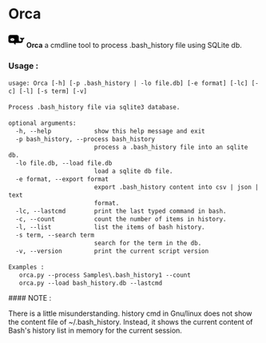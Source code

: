 # Orca
 <img src="orca.png" /> **Orca** a cmdline tool to process .bash_history file using SQLite db. 

### Usage :

```
usage: Orca [-h] [-p .bash_history | -lo file.db] [-e format] [-lc] [-c] [-l] [-s term] [-v]

Process .bash_history file via sqlite3 database.

optional arguments:
  -h, --help            show this help message and exit
  -p bash_history, --process bash_history
                        process a .bash_history file into an sqlite db.
  -lo file.db, --load file.db
                        load a sqlite db file.
  -e format, --export format
                        export .bash_history content into csv | json | text
                        format.
  -lc, --lastcmd        print the last typed command in bash.
  -c, --count           count the number of items in history.
  -l, --list            list the items of bash history.
  -s term, --search term
                        search for the term in the db.
  -v, --version         print the current script version

Examples : 
   orca.py --process Samples\.bash_history1 --count 
   orca.py --load bash_history.db --lastcmd
  ```


#### NOTE :

There is a little misunderstanding. history cmd in Gnu/linux does not show the content file of ~/.bash_history.
Instead, it shows the current content of Bash's history list in memory for the current session.

